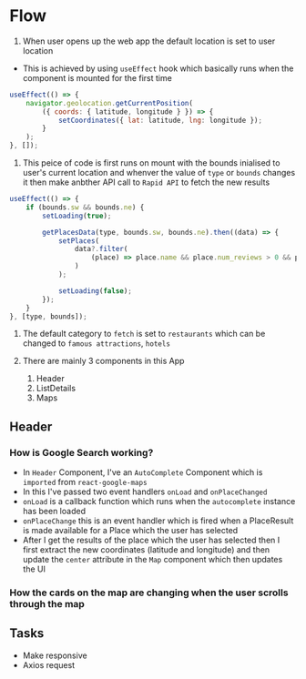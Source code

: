 # Flow

1. When user opens up the web app the default location is set to user location

- This is achieved by using `useEffect` hook which basically runs when the component is mounted for the first time

```js
useEffect(() => {
	navigator.geolocation.getCurrentPosition(
		({ coords: { latitude, longitude } }) => {
			setCoordinates({ lat: latitude, lng: longitude });
		}
	);
}, []);
```

1. This peice of code is first runs on mount with the bounds inialised to user's current location and whenver the value of `type` or `bounds` changes it then make anbther API call to `Rapid API` to fetch the new results

```js
useEffect(() => {
	if (bounds.sw && bounds.ne) {
		setLoading(true);

		getPlacesData(type, bounds.sw, bounds.ne).then((data) => {
			setPlaces(
				data?.filter(
					(place) => place.name && place.num_reviews > 0 && place.photo
				)
			);

			setLoading(false);
		});
	}
}, [type, bounds]);
```

1. The default category to `fetch` is set to `restaurants` which can be changed to `famous attractions`, `hotels`

1. There are mainly 3 components in this App

   1. Header
   1. ListDetails
   1. Maps

## Header

### How is Google Search working?

- In `Header` Component, I've an `AutoComplete` Component which is `imported` from `react-google-maps`
- In this I've passed two event handlers `onLoad` and `onPlaceChanged`
- `onLoad` is a callback function which runs when the `autocomplete` instance has been loaded
- `onPlaceChange` this is an event handler which is fired when a PlaceResult is made available for a Place which the user has selected
- After I get the results of the place which the user has selected then I first extract the new coordinates (latitude and longitude) and then update the `center` attribute in the `Map` component which then updates the UI

### How the cards on the map are changing when the user scrolls through the map

## Tasks

- Make responsive
- Axios request

